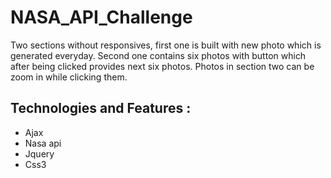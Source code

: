 # NASA_API_Challenge
Two sections without responsives, first one is built with new photo which is generated everyday.
Second one contains  six photos with button which after being clicked provides next six photos.
Photos in section two can be zoom in while clicking them.


## Technologies and Features :

* Ajax
* Nasa api
* Jquery
* Css3
